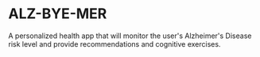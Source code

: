 # ALZ-BYE-MER
A personalized health app that will monitor the user's Alzheimer's Disease risk level and provide recommendations and cognitive exercises.
